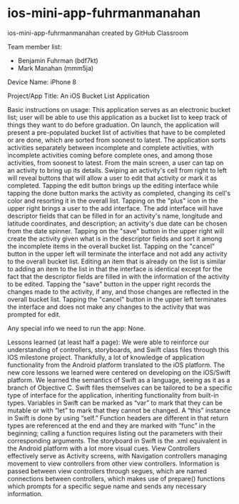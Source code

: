 # ios-mini-app-fuhrmanmanahan
ios-mini-app-fuhrmanmanahan created by GitHub Classroom

Team member list:
- Benjamin Fuhrman (bdf7kt)
- Mark Manahan (mmm5ja)

Device Name: iPhone 8

Project/App Title: An iOS Bucket List Application

Basic instructions on usage:
This application serves as an electronic bucket list; user will be able to use this application as a bucket list to keep track of things they want to do before graduation.
On launch, the application will present a pre-populated bucket list of activities that have to be completed or are done, which are sorted from soonest to latest. The application sorts activities separately between incomplete and complete activities, with incomplete activities coming before complete ones, and among those activities, from soonest to latest.
From the main screen, a user can tap on an activity to bring up its details. Swiping an activity's cell from right to left will reveal buttons that will allow a user to edit that activity or mark it as completed. Tapping the edit button brings up the editing interface while tapping the done button marks the activity as completed, changing its cell's color and resorting it in the overall list.
Tapping on the "plus" icon in the upper right brings a user to the add interface. The add interface will have descriptor fields that can be filled in for an activity's name, longitude and latitude coordinates, and description; an activity's due date can be chosen from the date spinner. Tapping on the "save" button in the upper right will create the activity given what is in the descriptor fields and sort it among the incomplete items in the overall bucket list. Tapping on the "cancel" button in the upper left will terminate the interface and not add any activity to the overall bucket list.
Editing an item that is already on the list is similar to adding an item to the list in that the interface is identical except for the fact that the descriptor fields are filled in with the information of the activity to be edited. Tapping the "save" button in the upper right records the changes made to the activity, if any, and those changes are reflected in the overall bucket list. Tapping the "cancel" button in the upper left terminates the interface and does not make any changes to the activity that was prompted for edit.

Any special info we need to run the app: None.

Lessons learned (at least half a page):
We were able to reinforce our understanding of controllers, storyboards, and Swift class files through this IOS milestone project. Thankfully, a lot of knowledge of application functionality from the Android platform translated to the iOS platform. The new core lessons we learned were centered on developing on the iOS/Swift platform. We learned the semantics of Swift as a language, seeing as it as a branch of Objective C. Swift files themselves can be tailored to be a specific type of interface for the application, inheriting functionality from built-in types. Variables in Swift can be marked as “var” to mark that they can be mutable or with “let” to mark that they cannot be changed. A “this” instance in Swift is done by using “self.” Function headers are different in that return types are referenced at the end and they are marked with “func” in the beginning; calling a function requires listing out the parameters with their corresponding arguments. The storyboard in Swift is the .xml equivalent in the Android platform with a lot more visual cues. View Controllers effectively serve as Activity screens, with Navigation controllers managing movement to view controllers from other view controllers. Information is passed between view controllers through segues, which are named connections between controllers, which makes use of prepare() functions which prompts for a specific segue name and sends any necessary information.
